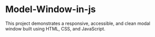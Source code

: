 # Model-Window-in-js
This project demonstrates a responsive, accessible, and clean modal window built using HTML, CSS, and JavaScript.
